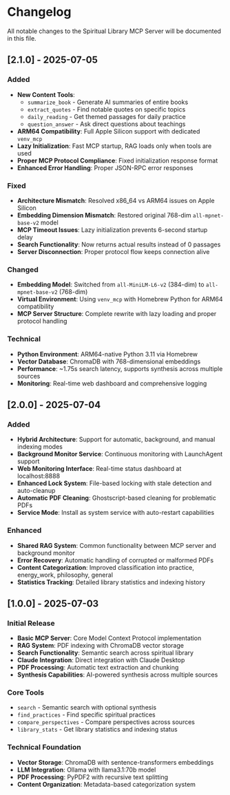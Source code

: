 # Changelog

All notable changes to the Spiritual Library MCP Server will be documented in this file.

## [2.1.0] - 2025-07-05

### Added
- **New Content Tools**: 
  - `summarize_book` - Generate AI summaries of entire books
  - `extract_quotes` - Find notable quotes on specific topics  
  - `daily_reading` - Get themed passages for daily practice
  - `question_answer` - Ask direct questions about teachings
- **ARM64 Compatibility**: Full Apple Silicon support with dedicated `venv_mcp`
- **Lazy Initialization**: Fast MCP startup, RAG loads only when tools are used
- **Proper MCP Protocol Compliance**: Fixed initialization response format
- **Enhanced Error Handling**: Proper JSON-RPC error responses

### Fixed
- **Architecture Mismatch**: Resolved x86_64 vs ARM64 issues on Apple Silicon
- **Embedding Dimension Mismatch**: Restored original 768-dim `all-mpnet-base-v2` model
- **MCP Timeout Issues**: Lazy initialization prevents 6-second startup delay
- **Search Functionality**: Now returns actual results instead of 0 passages
- **Server Disconnection**: Proper protocol flow keeps connection alive

### Changed
- **Embedding Model**: Switched from `all-MiniLM-L6-v2` (384-dim) to `all-mpnet-base-v2` (768-dim)
- **Virtual Environment**: Using `venv_mcp` with Homebrew Python for ARM64 compatibility
- **MCP Server Structure**: Complete rewrite with lazy loading and proper protocol handling

### Technical
- **Python Environment**: ARM64-native Python 3.11 via Homebrew
- **Vector Database**: ChromaDB with 768-dimensional embeddings
- **Performance**: ~1.75s search latency, supports synthesis across multiple sources
- **Monitoring**: Real-time web dashboard and comprehensive logging

## [2.0.0] - 2025-07-04

### Added
- **Hybrid Architecture**: Support for automatic, background, and manual indexing modes
- **Background Monitor Service**: Continuous monitoring with LaunchAgent support
- **Web Monitoring Interface**: Real-time status dashboard at localhost:8888
- **Enhanced Lock System**: File-based locking with stale detection and auto-cleanup
- **Automatic PDF Cleaning**: Ghostscript-based cleaning for problematic PDFs
- **Service Mode**: Install as system service with auto-restart capabilities

### Enhanced
- **Shared RAG System**: Common functionality between MCP server and background monitor
- **Error Recovery**: Automatic handling of corrupted or malformed PDFs
- **Content Categorization**: Improved classification into practice, energy_work, philosophy, general
- **Statistics Tracking**: Detailed library statistics and indexing history

## [1.0.0] - 2025-07-03

### Initial Release
- **Basic MCP Server**: Core Model Context Protocol implementation
- **RAG System**: PDF indexing with ChromaDB vector storage
- **Search Functionality**: Semantic search across spiritual library
- **Claude Integration**: Direct integration with Claude Desktop
- **PDF Processing**: Automatic text extraction and chunking
- **Synthesis Capabilities**: AI-powered synthesis across multiple sources

### Core Tools
- `search` - Semantic search with optional synthesis
- `find_practices` - Find specific spiritual practices
- `compare_perspectives` - Compare perspectives across sources
- `library_stats` - Get library statistics and indexing status

### Technical Foundation
- **Vector Storage**: ChromaDB with sentence-transformers embeddings
- **LLM Integration**: Ollama with llama3.1:70b model
- **PDF Processing**: PyPDF2 with recursive text splitting
- **Content Organization**: Metadata-based categorization system